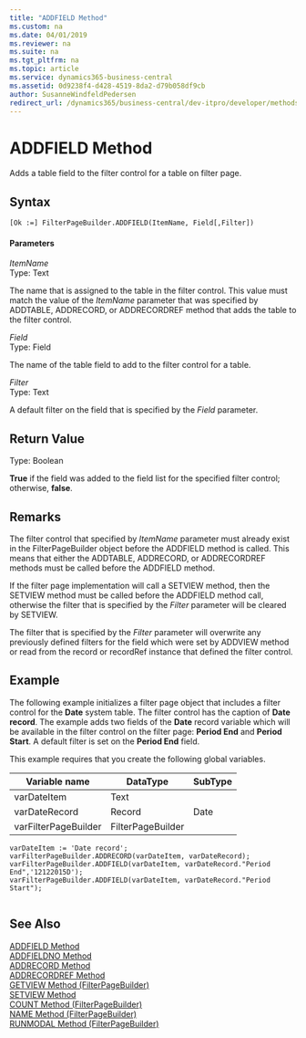 ```yaml
---
title: "ADDFIELD Method"
ms.custom: na
ms.date: 04/01/2019
ms.reviewer: na
ms.suite: na
ms.tgt_pltfrm: na
ms.topic: article
ms.service: dynamics365-business-central
ms.assetid: 0d9238f4-d428-4519-8da2-d79b058df9cb
author: SusanneWindfeldPedersen
redirect_url: /dynamics365/business-central/dev-itpro/developer/methods-auto/library
---
```


 

# ADDFIELD Method
Adds a table field to the filter control for a table on filter page.  
  
## Syntax  
  
```  
[Ok :=] FilterPageBuilder.ADDFIELD(ItemName, Field[,Filter])  
```  
  
#### Parameters  
 *ItemName*  
 Type: Text  
  
 The name that is assigned to the table in the filter control. This value must match the value of the *ItemName* parameter that was specified by ADDTABLE,  ADDRECORD, or ADDRECORDREF method that adds the table to the filter control.  
  
 *Field*  
 Type: Field  
  
 The name of the table field to add to the filter control for a table.  
  
 *Filter*  
 Type: Text  
  
 A default filter on the field that is specified by the *Field* parameter.  
  
## Return Value  
 Type: Boolean  
  
 **True** if the field was added to the field list for the specified filter control; otherwise, **false**.  
  
## Remarks  
 The filter control that specified by *ItemName* parameter must already exist in the FilterPageBuilder object before the ADDFIELD method is called. This means that either the ADDTABLE, ADDRECORD, or ADDRECORDREF methods must be called before the ADDFIELD method.  
  
 If the filter page implementation will call a SETVIEW method, then the SETVIEW method must be called before the ADDFIELD method call, otherwise the filter that is specified by the *Filter* parameter will be cleared by SETVIEW.  
  
 The filter that is specified by the *Filter* parameter will overwrite any previously defined filters for the field which were set by ADDVIEW method or read from the record or recordRef instance that defined the filter control.  
  
## Example  
 The following example initializes a filter page object that includes a filter control for the **Date** system table. The filter control has the caption of **Date record**. The example adds two fields of the **Date** record variable which will be available in the filter control on the filter page: **Period End** and **Period Start**. A default filter is set on the **Period End** field.  
  
 This example requires that you create the following global variables.  
  
|Variable name|DataType|SubType|  
|-------------------|--------------|-------------|  
|varDateItem|Text||  
|varDateRecord|Record|Date|  
|varFilterPageBuilder|FilterPageBuilder||  
  
```  
varDateItem := 'Date record';  
varFilterPageBuilder.ADDRECORD(varDateItem, varDateRecord);  
varFilterPageBuilder.ADDFIELD(varDateItem, varDateRecord."Period End",'12122015D');  
varFilterPageBuilder.ADDFIELD(varDateItem, varDateRecord."Period Start");  
  
```  
  
## See Also  
 [ADDFIELD Method](devenv-addfield-method.md)   
 [ADDFIELDNO Method](devenv-addfieldno-method.md)   
 [ADDRECORD Method](devenv-addrecord-method.md)   
 [ADDRECORDREF Method](devenv-addrecordref-method.md)   
 [GETVIEW Method \(FilterPageBuilder\)](devenv-getview-method-filterpagebuilder.md)   
 [SETVIEW Method](devenv-setview-method.md)   
 [COUNT Method \(FilterPageBuilder\)](devenv-count-method-filterpagebuilder.md)   
 [NAME Method \(FilterPageBuilder\)](devenv-name-method-filterpagebuilder.md)   
 [RUNMODAL Method \(FilterPageBuilder\)](devenv-runmodal-method-filterpagebuilder.md)